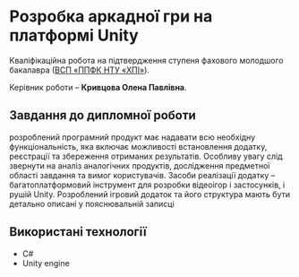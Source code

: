 # Розробка аркадної гри на платформі Unity

Кваліфікаційна робота на підтвердження ступеня фахового молодшого бакалавра ([ВСП «ППФК НТУ «ХПІ»](http://polytechnic.poltava.ua)). 

Керівник роботи – **Кривцова Олена Павлівна**.

## Завдання до дипломної роботи

розроблений програмний продукт має надавати всю необхідну функціональність, яка включає можливості встановлення додатку, реєстрації та збереження отриманих результатів. Особливу увагу слід звернути на аналіз аналогічних продуктів, дослідження предметної області завдання та вимог користувачів. Засоби реалізації додатку – багатоплатформовий інструмент для розробки відеоігор і застосунків, і рушій Unity. Розроблений ігровий додаток та його структура мають бути детально описані у пояснювальній записці

## Використані технології

* С#
* Unity engine



